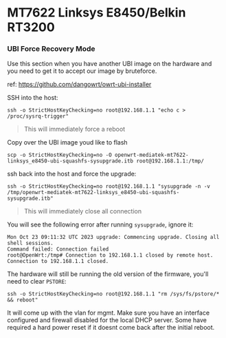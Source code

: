 # MT7622 Linksys E8450/Belkin RT3200

### UBI Force Recovery Mode

Use this section when you have another UBI image on the hardware and you need to get it to accept our image
by bruteforce.

ref: https://github.com/dangowrt/owrt-ubi-installer

SSH into the host:

```
ssh -o StrictHostKeyChecking=no root@192.168.1.1 "echo c > /proc/sysrq-trigger"
```
> This will immediately force a reboot

Copy over the UBI image youd like to flash

```
scp -o StrictHostKeyChecking=no -O openwrt-mediatek-mt7622-linksys_e8450-ubi-squashfs-sysupgrade.itb root@192.168.1.1:/tmp/
```

ssh back into the host and force the upgrade:

```
ssh -o StrictHostKeyChecking=no root@192.168.1.1 "sysupgrade -n -v /tmp/openwrt-mediatek-mt7622-linksys_e8450-ubi-squashfs-sysupgrade.itb"
```
> This will immediately close all connection

You will see the following error after running `sysupgrade`, ignore it:

```
Mon Oct 23 09:11:32 UTC 2023 upgrade: Commencing upgrade. Closing all shell sessions.
Command failed: Connection failed
root@OpenWrt:/tmp# Connection to 192.168.1.1 closed by remote host.
Connection to 192.168.1.1 closed.
```

The hardware will still be running the old version of the firmware, you'll need to clear `PSTORE`:

```
ssh -o StrictHostKeyChecking=no root@192.168.1.1 "rm /sys/fs/pstore/* && reboot"
```

It will come up with the vlan for mgmt. Make sure you have an interface configured and firewall disabled for the local DHCP server.
Some have required a hard power reset if it doesnt come back after the initial reboot.
